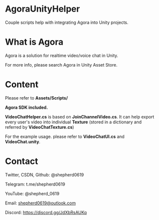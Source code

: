 # AgoraUnityHelper
Couple scripts help with integrating Agora into Unity projects.

# What is Agora
Agora is a solution for realtime video/voice chat in Unity.

For more info, please search Agora in Unity Asset Store.

# Content
Please refer to **Assets/Scripts/**

**Agora SDK included.**

**VideoChatHelper.cs** is based on **JoinChannelVideo.cs**. It can help export every user's video into individual **Texture** (stored in a dictionary and referred by **VideoChatTexture.cs**)

For the example usage. please refer to **VideoChatUI.cs** and **VideoChat.unity**.

# Contact
Twitter, CSDN, Github: @shepherd0619

Telegram: t.me/shepherd0619

YouTube: @shepherd_0619

Email: shepherd0619@outlook.com

Discord: https://discord.gg/JdXbRsAUKq
